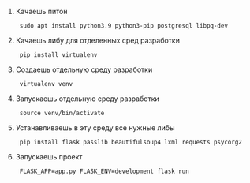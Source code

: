 1. Качаешь питон 

        sudo apt install python3.9 python3-pip postgresql libpq-dev

3. Качаешь либу для отделенных сред разработки 

        pip install virtualenv

4. Создаешь отдельную среду разработки

        virtualenv venv

5. Запускаешь отдельную среду разработки      

        source venv/bin/activate

6. Устанавливаешь в эту среду все нужные либы      

        pip install flask passlib beautifulsoup4 lxml requests psycorg2

7. Запускаешь проект      

        FLASK_APP=app.py FLASK_ENV=development flask run